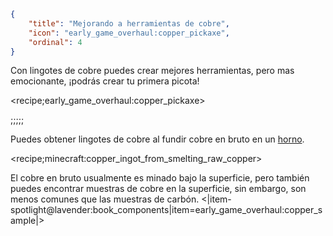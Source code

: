 ```json
{
	"title": "Mejorando a herramientas de cobre",
	"icon": "early_game_overhaul:copper_pickaxe",
	"ordinal": 4
}
```

Con lingotes de cobre puedes crear mejores herramientas, pero mas emocionante, ¡podrás crear tu primera picota!

<recipe;early_game_overhaul:copper_pickaxe>

;;;;;

Puedes obtener lingotes de cobre al fundir cobre en bruto en un [horno](^early_game_overhaul:furnace).

<recipe;minecraft:copper_ingot_from_smelting_raw_copper>

El cobre en bruto usualmente es minado bajo la superficie, pero también puedes encontrar muestras de cobre en la superficie, sin embargo, son menos comunes que las muestras de carbón.
<|item-spotlight@lavender:book_components|item=early_game_overhaul:copper_sample|>